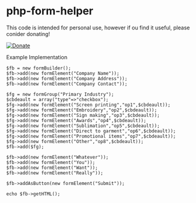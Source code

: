 php-form-helper
===============

This code is intended for personal use, however if ou find it useful, please conider donating!

[![Donate](https://www.paypalobjects.com/en_US/i/btn/btn_donate_LG.gif)](https://www.paypal.com/cgi-bin/webscr?cmd=_s-xclick&hosted_button_id=2V9VFPX38V3A2)

Example Implementation
	
	$fb = new formBuilder();
	$fb->add(new formElement("Company Name"));
	$fb->add(new formElement("Company Address"));
	$fb->add(new formElement("Company Contact"));

	$fg = new formGroup("Primary Industry");
	$cbdeault = array("type"=>"checkbox");
	$fg->add(new formElement("Screen printing","op1",$cbdeault));
	$fg->add(new formElement("Embroidery","op2",$cbdeault));
	$fg->add(new formElement("Sign making","op3",$cbdeault));
	$fg->add(new formElement("Awards","op4",$cbdeault));
	$fg->add(new formElement("Sublimation","op5",$cbdeault));
	$fg->add(new formElement("Direct to garment","op6",$cbdeault));
	$fg->add(new formElement("Promotional items","op7",$cbdeault));
	$fg->add(new formElement("Other","op8",$cbdeault));
	$fb->add($fg);

	$fb->add(new formElement("Whatever"));
	$fb->add(new formElement("You"));
	$fb->add(new formElement("Want"));
	$fb->add(new formElement("Really"));

	$fb->addAsButton(new formElement("Submit"));

	echo $fb->getHTML();